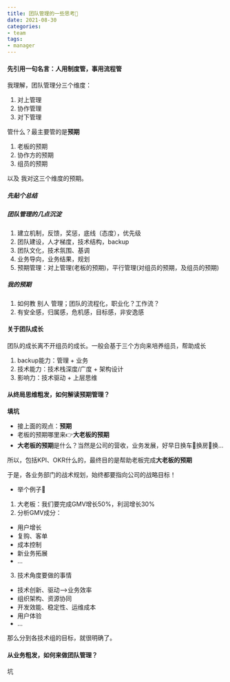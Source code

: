 ```yaml
---
title: 团队管理的一些思考🤔
date: 2021-08-30
categories: 
- team
tags:
- manager
---
```


#### 先引用一句名言：人用制度管，事用流程管

我理解，团队管理分三个维度：

1. 对上管理
2. 协作管理
3. 对下管理

管什么？最主要管的是**预期**

1. 老板的预期
2. 协作方的预期
3. 组员的预期

以及 我对这三个维度的预期。

##### 先贴个总结
##### 团队管理的几点沉淀
1. 建立机制，反馈，奖惩，底线（态度），优先级
2. 团队建设，人才梯度，技术结构，backup
3. 团队文化，技术氛围、基调
4. 业务导向，业务结果，规划
5. 预期管理：对上管理(老板的预期)，平行管理(对组员的预期，及组员的预期)

##### 我的预期
1. 如何教 别人 管理；团队的流程化，职业化？工作流？
2. 有安全感，归属感，危机感，目标感，非安逸感

#### 关于团队成长
团队的成长离不开组员的成长。一般会基于三个方向来培养组员，帮助成长

1. backup能力：管理 + 业务
2. 技术能力：技术栈深度/广度 + 架构设计
3. 影响力：技术驱动 + 上层思维

#### 从终局思维粗发，如何解读预期管理？
**填坑**
* 接上面的观点：**预期**
* 老板的预期哪里来👉**大老板的预期**
* **大老板的预期**是什么？当然是公司的营收，业务发展，好早日换车🚗换房🏡换...

所以，包括KPI、OKR什么的，最终目的是帮助老板完成**大老板的预期**

于是，各业务部门的战术规划，始终都要指向公司的战略目标！

* 举个例子🌰
1. 大老板：我们要完成GMV增长50%，利润增长30%
2. 分析GMV成分：
  * 用户增长
  * 复购、客单
  * 成本控制
  * 新业务拓展
  * ...
3. 技术角度要做的事情
  * 技术创新、驱动-->业务效率
  * 组织架构、资源协同
  * 开发效能、稳定性、运维成本
  * 用户体验
  * ...

那么分到各技术组的目标，就很明确了。


#### 从业务粗发，如何来做团队管理？
坑